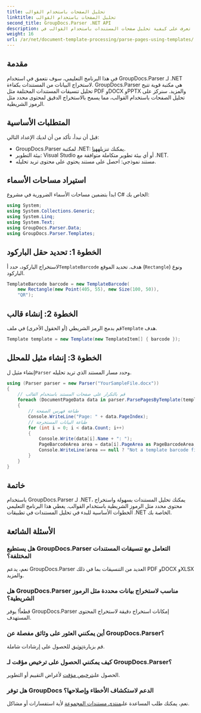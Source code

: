 ```yaml
---
title: تحليل الصفحات باستخدام القوالب
linktitle: تحليل الصفحات باستخدام القوالب
second_title: GroupDocs.Parser .NET API
description: تعرف على كيفية تحليل صفحات المستندات باستخدام القوالب في .NET باستخدام GroupDocs.Parser. استخراج محتوى محدد بكفاءة لتطبيقاتك.
weight: 16
url: /ar/net/document-template-processing/parse-pages-using-templates/
---
```

## مقدمة
في هذا البرنامج التعليمي، سوف نتعمق في استخدام GroupDocs.Parser لـ .NET لاستخراج البيانات من المستندات بكفاءة. GroupDocs.Parser هي مكتبة قوية تتيح تحليل تنسيقات المستندات المختلفة مثل PDF وDOCX وPPTX والمزيد. سنركز على تحليل الصفحات باستخدام القوالب، مما يسمح بالاستخراج الدقيق لمحتوى محدد مثل الرموز الشريطية.
## المتطلبات الأساسية
قبل أن نبدأ، تأكد من أن لديك الإعداد التالي:
-  GroupDocs.Parser لمكتبة .NET: يمكنك تنزيله[هنا](https://releases.groupdocs.com/parser/net/).
- بيئة التطوير: Visual Studio أو أي بيئة تطوير متكاملة متوافقة مع .NET.
- مستند نموذجي: احصل على مستند يحتوي على محتوى تريد تحليله.

## استيراد مساحات الأسماء
ابدأ بتضمين مساحات الأسماء الضرورية في مشروع C# الخاص بك:
```csharp
using System;
using System.Collections.Generic;
using System.Linq;
using System.Text;
using GroupDocs.Parser.Data;
using GroupDocs.Parser.Templates;
```
## الخطوة 1: تحديد حقل الباركود
 لاستخراج الباركود، حدد أ`TemplateBarcode` هدف. تحديد الموقع (`Rectangle`) ونوع الباركود.
```csharp
TemplateBarcode barcode = new TemplateBarcode(
    new Rectangle(new Point(405, 55), new Size(100, 50)),
    "QR");
```
## الخطوة 2: إنشاء قالب
 قم بدمج الرمز الشريطي (أو الحقول الأخرى) في ملف`Template` هدف.
```csharp
Template template = new Template(new TemplateItem[] { barcode });
```
## الخطوة 3: إنشاء مثيل للمحلل
 إنشاء مثيل ل`Parser` وحدد مسار المستند الذي تريد تحليله.
```csharp
using (Parser parser = new Parser("YourSampleFile.docx"))
{
    // قم بالتكرار على صفحات المستند باستخدام القالب
    foreach (DocumentPageData data in parser.ParsePagesByTemplate(template))
    {
        // طباعة فهرس الصفحة
        Console.WriteLine("Page: " + data.PageIndex);
        // طباعة البيانات المستخرجة
        for (int i = 0; i < data.Count; i++)
        {
            Console.Write(data[i].Name + ": ");
            PageBarcodeArea area = data[i].PageArea as PageBarcodeArea;
            Console.WriteLine(area == null ? "Not a template barcode field" : area.Value);
        }
    }
}
```

## خاتمة
باستخدام GroupDocs.Parser لـ .NET، يمكنك تحليل المستندات بسهولة واستخراج محتوى محدد مثل الرموز الشريطية باستخدام القوالب. يغطي هذا البرنامج التعليمي الخطوات الأساسية للبدء في تحليل المستندات في تطبيقات .NET الخاصة بك.

## الأسئلة الشائعة
### هل يستطيع GroupDocs.Parser التعامل مع تنسيقات المستندات المختلفة؟
نعم، يدعم GroupDocs.Parser العديد من التنسيقات بما في ذلك PDF وDOCX وXLSX والمزيد.
### هل GroupDocs.Parser مناسب لاستخراج بيانات محددة مثل الرموز الشريطية؟
قطعاً! يوفر GroupDocs.Parser إمكانات استخراج دقيقة لاستخراج المحتوى المستهدف.
### أين يمكنني العثور على وثائق مفصلة عن GroupDocs.Parser؟
 قم بزيارة[توثيق](https://tutorials.groupdocs.com/parser/net/) للحصول على إرشادات شاملة.
### كيف يمكنني الحصول على ترخيص مؤقت لـ GroupDocs.Parser؟
 الحصول على[ترخيص مؤقت](https://purchase.groupdocs.com/temporary-license/) لأغراض التقييم أو التطوير.
### هل توفر GroupDocs الدعم لاستكشاف الأخطاء وإصلاحها؟
 نعم، يمكنك طلب المساعدة على[منتدى مستندات المجموعة](https://forum.groupdocs.com/c/parser/17) لأية استفسارات أو مشاكل.